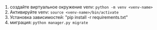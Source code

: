 1. создайте виртуальное окружение venv: `python -m venv <venv-name>`
2. Активируйте venv: `source <venv-name>/bin/activate`
3. Установка зависимостей: "pip install -r requirements.txt"
4. миграция: `python manager.py migrate`